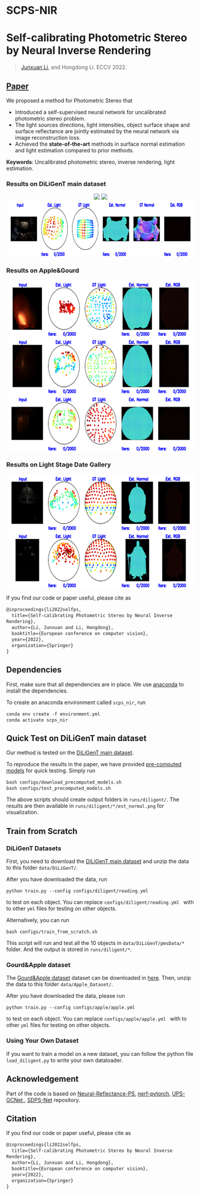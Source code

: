 # SCPS-NIR
# Self-calibrating Photometric Stereo by Neural Inverse Rendering
> [Junxuan Li](https://junxuan-li.github.io/), and Hongdong Li. 
> ECCV 2022.
## [Paper](https://arxiv.org/abs/2207.07815)
We proposed a method for Photometric Stereo that
* Introduced a self-supervised neural network for uncalibrated photometric stereo problem. 
* The light sources directions, light intensities, object surface shape and surface reflectance are jointly estimated by the neural network via image reconstruction loss.
* Achieved the **state-of-the-art** methods in surface normal estimation and light estimation compared to prior methods.

**Keywords**: Uncalibrated photometric stereo, inverse rendering, light estimation.

### Results on DiLiGenT main dataset
<p align="center">
    <img src='assets/cow_combined.gif' height="150">
    <img src='assets/reading_combined.gif' height="150">
    <img src='assets/harvest_combined.gif' height="150">
</p>


### Results on Apple&Gourd
<p align="center">
    <img src='assets/apple_combined.gif' height="150">
    <img src='assets/gourd1_combined.gif' height="150">
    <img src='assets/gourd2_combined.gif' height="150">
</p>

### Results on Light Stage Date Gallery
<p align="center">
    <img src='assets/helmet_front_left_combined.gif' height="150">
    <img src='assets/knight_standing_combined.gif' height="150">
</p>

If you find our code or paper useful, please cite as

    @inproceedings{li2022selfps,
      title={Self-calibrating Photometric Stereo by Neural Inverse Rendering},
      author={Li, Junxuan and Li, Hongdong},
      booktitle={European conference on computer vision},
      year={2022},
      organization={Springer}
    }

## Dependencies

First, make sure that all dependencies are in place. We use [anaconda](https://www.anaconda.com/) to install the dependencies.

To create an anaconda environment called `scps_nir`, run
```
conda env create -f environment.yml
conda activate scps_nir
```

## Quick Test on DiLiGenT main dataset
Our method is tested on the [DiLiGenT main dataset](https://sites.google.com/site/photometricstereodata/single?authuser=0).

To reproduce the results in the paper, we have provided [pre-computed models](https://www.dropbox.com/s/dws5u3984uw942s/precomputed_models.zip) for quick testing. Simply run
```
bash configs/download_precomputed_models.sh
bash configs/test_precomputed_models.sh
```
The above scripts should create output folders in `runs/diligent/`. The results are then available in `runs/diligent/*/est_normal.png` for visualization.

## Train from Scratch 

### DiLiGenT Datasets

First, you need to download the [DiLiGenT main dataset](https://sites.google.com/site/photometricstereodata/single?authuser=0) and unzip the data to this folder `data/DiLiGenT/`.

After you have downloaded the data, run
```
python train.py --config configs/diligent/reading.yml
```
to test on each object. You can replace `configs/diligent/reading.yml ` with to other `yml` files for testing on other objects.

Alternatively, you can run
```
bash configs/train_from_scratch.sh
```
This script will run and test all the 10 objects in `data/DiLiGenT/pmsData/*` folder. And the output is stored in `runs/diligent/*`.


### Gourd&amp;Apple dataset

The [Gourd&amp;Apple dataset](http://vision.ucsd.edu/~nalldrin/research/cvpr08/datasets/) dataset can be downloaded in [here](http://vision.ucsd.edu/~nalldrin/research/cvpr08/datasets/). Then, unzip the data to this folder `data/Apple_Dataset/`.

After you have downloaded the data, please run

```
python train.py --config configs/apple/apple.yml 
```
to test on each object. You can replace `configs/apple/apple.yml ` with to other `yml` files for testing on other objects.

### Using Your Own Dataset

If you want to train a model on a new dataset, you can follow the python file `load_diligent.py` to write your own dataloader.

## Acknowledgement
Part of the code is based on [Neural-Reflectance-PS](https://github.com/junxuan-li/Neural-Reflectance-PS), [nerf-pytorch](https://github.com/krrish94/nerf-pytorch), [UPS-GCNet
](https://github.com/guanyingc/UPS-GCNet), [SDPS-Net](https://github.com/guanyingc/SDPS-Net) repository.

## Citation
If you find our code or paper useful, please cite as

    @inproceedings{li2022selfps,
      title={Self-calibrating Photometric Stereo by Neural Inverse Rendering},
      author={Li, Junxuan and Li, Hongdong},
      booktitle={European conference on computer vision},
      year={2022},
      organization={Springer}
    }
